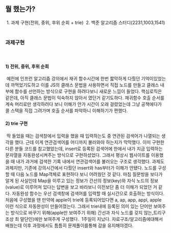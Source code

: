 ## 뭘 했는가?
​
1\. 과제 구현(전위, 중위, 후위 순회 + trie)
​
2\. 백준 알고리즘 스터디(2231,1003,1541)
​
###  과제구현
​
#### 1) 전위, 중위, 후위 순회
​
예전에 인프런 알고리즘 강의에서 재귀 함수시간에 한번 짧막하게 다뤘던 기억이있었는데 까먹었기도하고 이를 JS의 클래스 문법을 사용하면서 직접 노드를 만들고 클래스 내부에 함수를 선언하는 방식으로 구현을 하려다보니 새로운 느낌이 들었다. 핵심로직은 같은데, 아직 클래스 문법이 익숙하지 않아서 였던거 같기도하다. 재귀함수 호출 순서를 계속 머리로만 생각하려다 보니 이해가 안가 시간이 오래 걸렸었는데 그냥 공책에다가  콜 스택을 직접 그려가며 호출 순서를 파악하니 이해하기가 편했다. 
​
#### 2) trie 구현
​
딱 들었을 때는 검색창에서 입력을 했을 때 입력하는도 중 연관된 검색어가 나열되는 생각을 했다. 근데 이게 연관검색어를 어디까지 불러와야 하는지가 막막했다. 이미 구현한 다른 분들 코드를 참고했었는데, insert로 등록된 검색어에 한에서 내가 지금 입력하는 문자열을 자동완성시켜주는 방식으로 구현하셨었다. 그래서 평상시 웹사이트를 이용했을 때 내가 과거에 검색한 기록 내에서 연관검색어를 불러오는 구조로 생각했다. 과제도 과제지만, 기존에 강의시간에서 다뤘던 insert와 has부터가 이해가 안됐다. 노드를 구성할 때 다음 노드를 Map객체로 표현하다 보니 어려웠던 것 같다. 마침 질문방을 보다가 알게 된 사실인데 Map을 이루고 있는 정보가 간선의 정보(key)와 자식 노드의 정보(value)로 이루어져 있다는 답변을 보고 바라보니 이전보단 좀 더 이해가 되었던 거 같다. 자동완성 함수는 우선 검색창에 검색어를 입력할 때 실시간으로 호출하는 방식이다. 처음에 구성했을 땐 만약에 apple이 trie에 등록되어있다면 a, ap, app, appl, apple 이런 식으로 자동완성이 만들어졌는다. 그래서 trie내에 등록된 의미 있는 단어만 보여주는 방식으로 바꾸기 위해(apple만 보여주기 위해) 간선과 자식 노드를 갖지 않는,트리구조상 최 말단인)에만 보여주게 구성했다. 
​
1주일이 지났다. 자료구조/알고리즘에대해서 배웠는데 이후 과정에서도 틈틈히 문제풀이를통해 감을 유지해야겠다.
